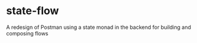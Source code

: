 # state-flow
A redesign of Postman using a state monad in the backend for building and composing flows

